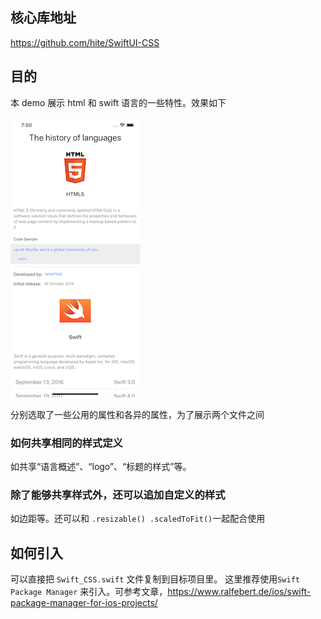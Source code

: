 ## 核心库地址 
https://github.com/hite/SwiftUI-CSS
## 目的
本 demo 展示 html 和 swift 语言的一些特性。效果如下

![成品](https://github.com/hite/SwiftUI-CSS_example/blob/master/demo_screen_shot.png)


分别选取了一些公用的属性和各异的属性，为了展示两个文件之间
### 如何共享相同的样式定义
如共享“语言概述”、“logo”、“标题的样式”等。
### 除了能够共享样式外，还可以追加自定义的样式
如边距等。还可以和 `.resizable()
                .scaledToFit()`一起配合使用
                
## 如何引入
可以直接把 `Swift_CSS.swift` 文件复制到目标项目里。
这里推荐使用`Swift Package Manager` 来引入。可参考文章，https://www.ralfebert.de/ios/swift-package-manager-for-ios-projects/
